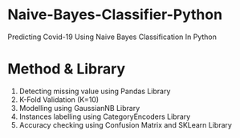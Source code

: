 # Naive-Bayes-Classifier-Python
Predicting Covid-19 Using Naive Bayes Classification In Python

# Method & Library
1. Detecting missing value using Pandas Library
2. K-Fold Validation (K=10)
3. Modelling using GaussianNB Library
4. Instances labelling using CategoryEncoders Library
5. Accuracy checking using Confusion Matrix and SKLearn Library
